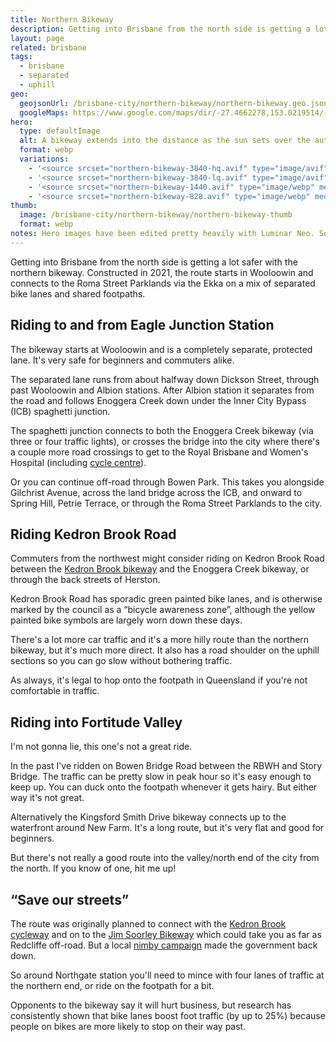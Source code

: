 ```yaml
---
title: Northern Bikeway
description: Getting into Brisbane from the north side is getting a lot safer with the northern bikeway.
layout: page
related: brisbane
tags:
  - brisbane
  - separated
  - uphill
geo:
  geojsonUrl: /brisbane-city/northern-bikeway/northern-bikeway.geo.json
  googleMaps: https://www.google.com/maps/dir/-27.4662278,153.0219514/-27.41683,153.0441/@-27.4414371,153.0194818,13.81z/data=!4m2!4m1!3e1?entry=ttu
hero:
  type: defaultImage
  alt: A bikeway extends into the distance as the sun sets over the autumn leaves.
  format: webp
  variations:
    - '<source srcset="northern-bikeway-3840-hq.avif" type="image/avif" media="(min-width: 3840px), (min-resolution: 192dpi) and (min-width:1280px)" width="3840" height="1224" />'
    - '<source srcset="northern-bikeway-3840-lq.avif" type="image/avif" media="(min-width: 768px)" width="3840" height="1224" />'
    - '<source srcset="northern-bikeway-1440.avif" type="image/webp" media="(min-width: 415px)" width=1440 height=1084 />'
    - '<source srcset="northern-bikeway-828.avif" type="image/webp" media="(max-width: 414px)" width=828 height=626 />'
thumb:
  image: /brisbane-city/northern-bikeway/northern-bikeway-thumb
  format: webp
notes: Hero images have been edited pretty heavily with Luminar Neo. Source image is PXL_20230813_072325132.PHOTOSPHERE.jpg.
---
```


Getting into Brisbane from the north side is getting a lot safer with the northern bikeway. Constructed in 2021, the route starts in Wooloowin and connects to the Roma Street Parklands via the Ekka on a mix of separated bike lanes and shared footpaths.

## Riding to and from Eagle Junction Station

The bikeway starts at Wooloowin and is a completely separate, protected lane. It's very safe for beginners and commuters alike.

The separated lane runs from about halfway down Dickson Street, through past Wooloowin and Albion stations. After Albion station it separates from the road and follows Enoggera Creek down under the Inner City Bypass (ICB) spaghetti junction.

The spaghetti junction connects to both the Enoggera Creek bikeway (via three or four traffic lights), or crosses the bridge into the city where there's a couple more road crossings to get to the Royal Brisbane and Women's Hospital (including [cycle centre](/brisbane-city/cycle-centres/)).

Or you can continue off-road through Bowen Park. This takes you alongside Gilchrist Avenue, across the land bridge across the ICB, and onward to Spring Hill, Petrie Terrace, or through the Roma Street Parklands to the city.

## Riding Kedron Brook Road

Commuters from the northwest might consider riding on Kedron Brook Road between the [Kedron Brook bikeway](/day-trips/kedron-brook-cycleway/) and the Enoggera Creek bikeway, or through the back streets of Herston.

Kedron Brook Road has sporadic green painted bike lanes, and is otherwise marked by the council as a “bicycle awareness zone”, although the yellow painted bike symbols are largely worn down these days.

There's a lot more car traffic and it's a more hilly route than the northern bikeway, but it's much more direct. It also has a road shoulder on the uphill sections so you can go slow without bothering traffic.

As always, it's legal to hop onto the footpath in Queensland if you're not comfortable in traffic.

## Riding into Fortitude Valley

I'm not gonna lie, this one's not a great ride.

In the past I've ridden on Bowen Bridge Road between the RBWH and Story Bridge. The traffic can be pretty slow in peak hour so it's easy enough to keep up. You can duck onto the footpath whenever it gets hairy. But either way it's not great.

Alternatively the Kingsford Smith Drive bikeway connects up to the waterfront around New Farm. It's a long route, but it's very flat and good for beginners.

But there's not really a good route into the valley/north end of the city from the north. If you know of one, hit me up!

## “Save our streets”

The route was originally planned to connect with the [Kedron Brook cycleway](/day-trips/kedron-brook-cycleway/) and on to the [Jim Soorley Bikeway](/day-trips/kedron-brook-cycleway/jim-soorley-bikeway/) which could take you as far as Redcliffe off-road. But a local [nimby campaign](https://www.abc.net.au/news/2022-04-29/brisbane-north-bikeway-stage-5-more-congestion-plan/101022112) made the government back down.

So around Northgate station you'll need to mince with four lanes of traffic at the northern end, or ride on the footpath for a bit.

Opponents to the bikeway say it will hurt business, but research has consistently shown that bike lanes boost foot traffic (by up to 25%) because people on bikes are more likely to stop on their way past.
